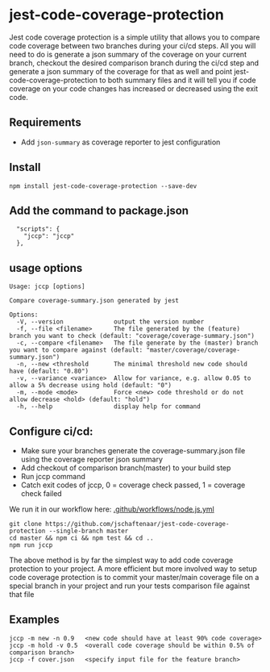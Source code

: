 # jest-code-coverage-protection
Jest code coverage protection is a simple utility that allows you to compare code coverage between two branches during your ci/cd steps. All you will need to do is generate a json summary of the coverage on your current branch, checkout the desired comparison branch during the ci/cd step and generate a json summary of the coverage for that as well and point jest-code-coverage-protection to both summary files and it will tell you if code coverage on your code changes has increased or decreased using the exit code.

## Requirements
- Add `json-summary` as coverage reporter to jest configuration

## Install
```
npm install jest-code-coverage-protection --save-dev
```

## Add the command to package.json
```
  "scripts": {
    "jccp": "jccp"
  },
```

## usage options
```
Usage: jccp [options]

Compare coverage-summary.json generated by jest

Options:
  -V, --version              output the version number
  -f, --file <filename>      The file generated by the (feature) branch you want to check (default: "coverage/coverage-summary.json")
  -c, --compare <filename>   The file generate by the (master) branch you want to compare against (default: "master/coverage/coverage-summary.json")
  -n, --new <threshold       The minimal threshold new code should have (default: "0.80")
  -v, --variance <variance>  Allow for variance, e.g. allow 0.05 to allow a 5% decrease using hold (default: "0")
  -m, --mode <mode>          Force <new> code threshold or do not allow decrease <hold> (default: "hold")
  -h, --help                 display help for command
```

## Configure ci/cd:
- Make sure your branches generate the coverage-summary.json file using the coverage reporter json summary
- Add checkout of comparison branch(master) to your build step
- Run jccp command
- Catch exit codes of jccp, 0 = coverage check passed, 1 = coverage check failed

We run it in our workflow here: [.github/workflows/node.js.yml](https://github.com/jschaftenaar/jest-code-coverage-protection/blob/master/.github/workflows/node.js.yml)

```
git clone https://github.com/jschaftenaar/jest-code-coverage-protection --single-branch master
cd master && npm ci && npm test && cd ..
npm run jccp
```
The above method is by far the simplest way to add code coverage protection to your project. A more efficient but more involved way to setup code coverage protection is to commit your master/main coverage file on a special branch in your project and run your tests comparison file against that file

## Examples
```
jccp -m new -n 0.9   <new code should have at least 90% code coverage>
jccp -m hold -v 0.5  <overall code coverage should be within 0.5% of comparison branch>
jccp -f cover.json   <specify input file for the feature branch>
```

